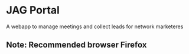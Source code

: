 # JAG Portal
A webapp to manage meetings and collect leads for network marketeres

## Note: Recommended browser Firefox
